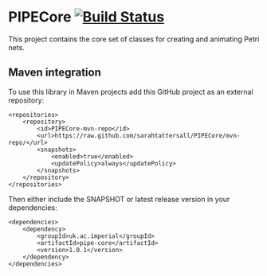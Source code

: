 # PIPECore [![Build Status](https://travis-ci.org/sarahtattersall/PIPE.png?branch=master)](https://travis-ci.org/sarahtattersall/PIPECore)
This project contains the core set of classes for creating and animating Petri nets. 

## Maven integration
To use this library in Maven projects add this GitHub project as an external repository:

```
<repositories>
    <repository>
        <id>PIPECore-mvn-repo</id>
        <url>https://raw.github.com/sarahtattersall/PIPECore/mvn-repo/</url>
        <snapshots>
            <enabled>true</enabled>
            <updatePolicy>always</updatePolicy>
        </snapshots>
    </repository>
</repositories>
```

Then either include the SNAPSHOT or latest release version in your dependencies:
```
<dependencies>
    <dependency>
        <groupId>uk.ac.imperial</groupId>
        <artifactId>pipe-core</artifactId>
        <version>1.0.1</version>
    </dependency>
</dependencies>
```

